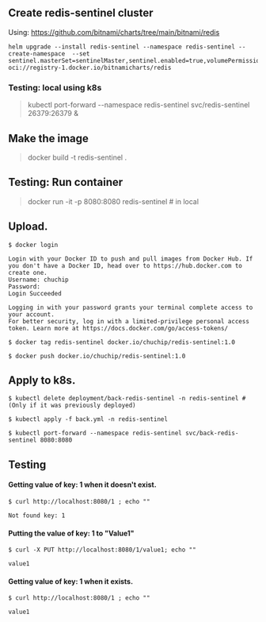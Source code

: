 ## Create redis-sentinel cluster 

Using: https://github.com/bitnami/charts/tree/main/bitnami/redis

    helm upgrade --install redis-sentinel --namespace redis-sentinel --create-namespace  --set sentinel.masterSet=sentinelMaster,sentinel.enabled=true,volumePermissions.enabled=true,replica.replicaCount=3,auth.enabled=false,master.livenessProbe.enabled=true,master.persistence.size=10Gi,replica.persistence.size=10Gi oci://registry-1.docker.io/bitnamicharts/redis

### Testing: local using k8s
> kubectl port-forward --namespace redis-sentinel svc/redis-sentinel 26379:26379 &

## Make the image
> docker build -t redis-sentinel .

## Testing: Run container
> docker run -it -p 8080:8080 redis-sentinel # in local 

## Upload.
```
$ docker login

Login with your Docker ID to push and pull images from Docker Hub. If you don't have a Docker ID, head over to https://hub.docker.com to create one.
Username: chuchip
Password:
Login Succeeded

Logging in with your password grants your terminal complete access to your account.
For better security, log in with a limited-privilege personal access token. Learn more at https://docs.docker.com/go/access-tokens/
```

    $ docker tag redis-sentinel docker.io/chuchip/redis-sentinel:1.0

    $ docker push docker.io/chuchip/redis-sentinel:1.0

## Apply to k8s.

    $ kubectl delete deployment/back-redis-sentinel -n redis-sentinel # (Only if it was previously deployed)

    $ kubectl apply -f back.yml -n redis-sentinel

    $ kubectl port-forward --namespace redis-sentinel svc/back-redis-sentinel 8080:8080

## Testing

#### Getting value of key: 1 when it doesn't exist.
```
$ curl http://localhost:8080/1 ; echo ""

Not found key: 1
```

#### Putting the value of key: 1 to "Value1"
```
$ curl -X PUT http://localhost:8080/1/value1; echo ""

value1
```

#### Getting value of key: 1 when it  exists.
```
$ curl http://localhost:8080/1 ; echo "" 

value1
```
